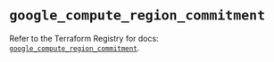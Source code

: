 # `google_compute_region_commitment`

Refer to the Terraform Registry for docs: [`google_compute_region_commitment`](https://registry.terraform.io/providers/hashicorp/google/6.49.0/docs/resources/compute_region_commitment).
